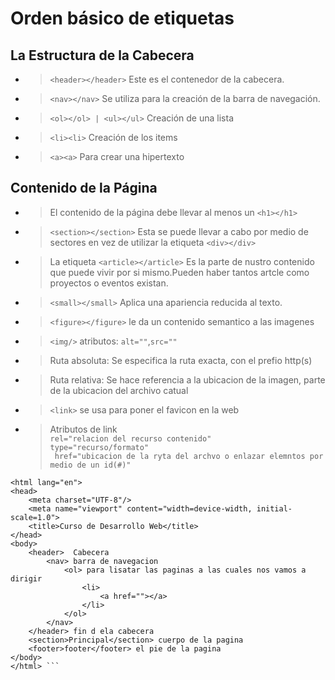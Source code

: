 # Orden básico de etiquetas
## La Estructura de la Cabecera
* >```<header></header>``` Este es el contenedor de la cabecera.
* >```<nav></nav>``` Se utiliza para la creación de la barra de navegación.
* > ```<ol></ol> | <ul></ul>``` Creación de una lista 
* >  ```<li><li>``` Creación de los items
* >  ```<a><a>``` Para crear una hipertexto
## Contenido de la Página
* > El contenido de la página debe llevar al menos un ```<h1></h1>```
* >```<section></section>``` Esta se puede llevar a cabo por medio de sectores en vez de utilizar la etiqueta ```<div></div>```
* > La etiqueta ```<article></article>``` Es la parte de nustro contenido que puede vivir por si mismo.Pueden haber tantos artcle como proyectos o eventos existan.
* > ```<small></small>``` Aplica una apariencia reducida al texto.
* > ```<figure></figure>``` le da un contenido semantico a las imagenes
* > ```<img/>``` atributos:  ```alt=""```,```src=""```
* > Ruta absoluta: Se especifica la ruta exacta, con el prefio http(s)
* > Ruta relativa: Se hace referencia a la ubicacion de la imagen, parte de la ubicacion del archivo catual
* > ```<link>``` se usa para poner el favicon en la web  
* > Atributos de link <br> ```rel="relacion del recurso contenido"``` <br>```type="recurso/formato"``` <br> ``` href="ubicacion de la ryta del archvo o enlazar elemntos por medio de un id(#)"```

```!DOCTYPE html>
<html lang="en">
<head>
    <meta charset="UTF-8"/>
    <meta name="viewport" content="width=device-width, initial-scale=1.0">
    <title>Curso de Desarrollo Web</title>
</head>
<body>
    <header>  Cabecera
        <nav> barra de navegacion
            <ol> para lisatar las paginas a las cuales nos vamos a dirigir
                <li>
                    <a href=""></a>
                </li>
            </ol>
        </nav>
    </header> fin d ela cabecera
    <section>Principal</section> cuerpo de la pagina
    <footer>footer</footer> el pie de la pagina
</body>
</html> ```